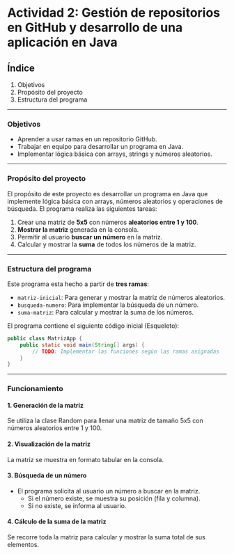 # **Actividad 2: Gestión de repositorios en GitHub y desarrollo de una aplicación en Java**

## **Índice**
1. Objetivos
2. Propósito del proyecto
3. Estructura del programa

---

### **Objetivos**
- Aprender a usar ramas en un repositorio GitHub.
- Trabajar en equipo para desarrollar un programa en Java.
- Implementar lógica básica con arrays, strings y números aleatorios.
  
---

### **Propósito del proyecto**
El propósito de este proyecto es desarrollar un programa en Java que implemente lógica básica con arrays, números aleatorios y operaciones de búsqueda. El programa realiza las siguientes tareas:
1. Crear una matriz de **5x5** con números **aleatorios entre 1 y 100**.
2. **Mostrar la matriz** generada en la consola.
3. Permitir al usuario **buscar un número** en la matriz.
4. Calcular y mostrar la **suma** de todos los números de la matriz.

---

### **Estructura del programa**
Este programa esta hecho a partir de **tres ramas**:
- `matriz-inicial`: Para generar y mostrar la matriz de números aleatorios.
- `busqueda-numero`: Para implementar la búsqueda de un número.
- `suma-matriz`: Para calcular y mostrar la suma de los números.

El programa contiene el siguiente código inicial (Esqueleto):
```java
public class MatrizApp {
    public static void main(String[] args) {
        // TODO: Implementar las funciones según las ramas asignadas
    }
}
```

---

### **Funcionamiento**
#### 1. Generación de la matriz
Se utiliza la clase Random para llenar una matriz de tamaño 5x5 con números aleatorios entre 1 y 100.

#### 2. Visualización de la matriz
La matriz se muestra en formato tabular en la consola.

#### 3. Búsqueda de un número
- El programa solicita al usuario un número a buscar en la matriz.
    - Si el número existe, se muestra su posición (fila y columna).
    - Si no existe, se informa al usuario.
   
#### 4. Cálculo de la suma de la matriz
Se recorre toda la matriz para calcular y mostrar la suma total de sus elementos.
